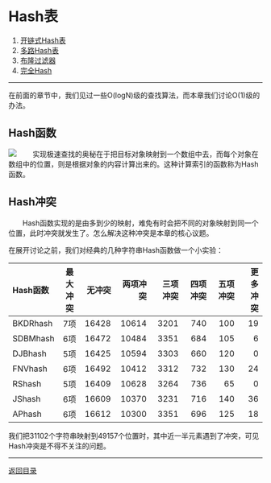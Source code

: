 # Hash表
 1. [开链式Hash表](04-A.md)
 2. [多路Hash表](04-B.md)
 3. [布隆过滤器](04-C.md)
 4. [完全Hash](04-D.md)

___
在前面的章节中，我们见过一些O(logN)级的查找算法，而本章我们讨论O(1)级的办法。

## Hash函数
![](../images/Hash.png)
　　实现极速查找的奥秘在于把目标对象映射到一个数组中去，而每个对象在数组中的位置，则是根据对象的内容计算出来的。这种计算索引的函数称为Hash函数。

## Hash冲突
　　Hash函数实现的是由多到少的映射，难免有时会把不同的对象映射到同一个位置，此时冲突就发生了。怎么解决这种冲突是本章的核心议题。

在展开讨论之前，我们对经典的几种字符串Hash函数做一个小实验：

| Hash函数 |最大冲突|无冲突|两项冲突|三项冲突|四项冲突|五项冲突|更多冲突|
| :------- |:----:|----:|----:|----:|----:|----:|----:|
| BKDRhash | 7项 | 16428 | 10614 | 3201 | 740 | 100 | 19 |
| SDBMhash | 6项 | 16472 | 10484 | 3351 | 684 | 105 |  6 |
| DJBhash  | 5项 | 16425 | 10594 | 3303 | 660 | 120 |  0 |
| FNVhash  | 6项 | 16492 | 10412 | 3312 | 732 | 130 | 24 |
| RShash   | 5项 | 16409 | 10628 | 3264 | 736 |  65 |  0 |
| JShash   | 6项 | 16609 | 10370 | 3231 | 716 | 140 | 36 |
| APhash   | 6项 | 16612 | 10300 | 3351 | 696 | 125 | 18 |

我们把31102个字符串映射到49157个位置时，其中近一半元素遇到了冲突，可见Hash冲突是不得不关注的问题。

---
[返回目录](../index.md)
